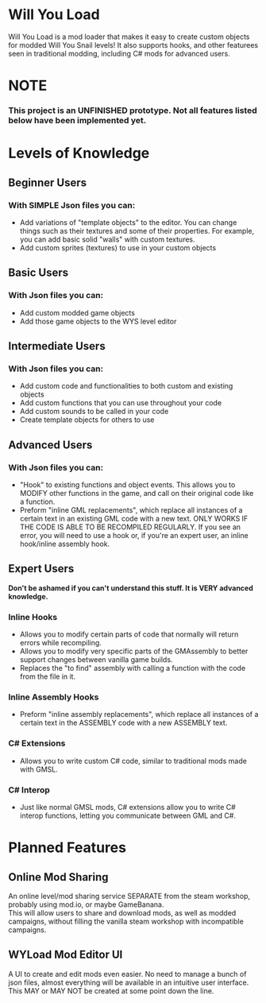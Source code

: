 # Will You Load

Will You Load is a mod loader that makes it easy to create custom objects for modded Will You Snail levels! It also supports hooks, and other featurees seen in traditional modding, including C# mods for advanced users.

# NOTE

### This project is an UNFINISHED prototype. Not all features listed below have been implemented yet.

# Levels of Knowledge

## Beginner Users

### With SIMPLE Json files you can:

- Add variations of "template objects" to the editor. You can change things such as their textures and some of their properties. For example, you can add basic solid "walls" with custom textures.
- Add custom sprites (textures) to use in your custom objects

## Basic Users

### With Json files you can:

- Add custom modded game objects
- Add those game objects to the WYS level editor

## Intermediate Users

### With Json files you can:

- Add custom code and functionalities to both custom and existing objects
- Add custom functions that you can use throughout your code
- Add custom sounds to be called in your code
- Create template objects for others to use

## Advanced Users

### With Json files you can:

- "Hook" to existing functions and object events. This allows you to MODIFY other functions in the game, and call on their original code like a function.
- Preform "inline GML replacements", which replace all instances of a certain text in an existing GML code with a new text. ONLY WORKS IF THE CODE IS ABLE TO BE RECOMPILED REGULARLY. If you see an error, you will need to use a hook or, if you're an expert user, an inline hook/inline assembly hook.

## Expert Users

**Don't be ashamed if you can't understand this stuff. It is VERY advanced knowledge.**

### Inline Hooks

- Allows you to modify certain parts of code that normally will return errors while recompiling.
- Allows you to modify very specific parts of the GMAssembly to better support changes between vanilla game builds.
- Replaces the "to find" assembly with calling a function with the code from the file in it.

### Inline Assembly Hooks

- Preform "inline assembly replacements", which replace all instances of a certain text in the ASSEMBLY code with a new ASSEMBLY text.

### C# Extensions

- Allows you to write custom C# code, similar to traditional mods made with GMSL.

### C# Interop

- Just like normal GMSL mods, C# extensions allow you to write C# interop functions, letting you communicate between GML and C#.

# Planned Features

## Online Mod Sharing

An online level/mod sharing service SEPARATE from the steam workshop, probably using mod.io, or maybe GameBanana.\
This will allow users to share and download mods, as well as modded campaigns, without filling the vanilla steam workshop with incompatible campaigns.

## WYLoad Mod Editor UI

A UI to create and edit mods even easier. No need to manage a bunch of json files, almost everything will be available in an intuitive user interface.\
This MAY or MAY NOT be created at some point down the line.
